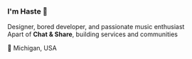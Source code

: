 ### I'm Haste 👋
Designer, bored developer, and passionate music enthusiast <br>
Apart of **Chat & Share**, building services and communities
 
💖 Michigan, USA
